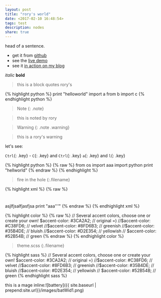 ```yaml
---
layout: post
title: "rory's world"
date: <2017-02-10 16:48:54>
tags: test
description: nodes
share: true
---
```


head of a sentence.

* get it from [github](https://www.baidu.com)
* see the [live demo](https://nessastein.github.io)
* see it [in action on my blog](http://cs3.swfu.edu.cn/~rory)

_italic_ **bold**

>this is a block quotes rory's

{% highlight python %}
print "helloworld"
import a
from b import c
{% endhighlight python %}

>Note 
{: .note}

>this is noted by rory

>Warning 
{: .note .warning}

> this is a rory's warning <!-- fuck  -->

let's see:

`Ctrl`{: .key} - `C`{: .key} and `Ctrl`{: .key} `a`{: .key} and `l`{: .key} 

{% highlight python %}
{% raw %}
from os import aaa
import python
print "hellworld"
{% endraw %}
{% endhighlight %}


>fire in the hole
{:.filename}


{% highlight xml %}
{% raw %}
<h1></h1>
asjlfjsalfjasfjsa
print "aaa'''"
{% endraw %}
{% endhighlight xml %}

{% highlight color %}
{% raw %}
 // Several accent colors, choose one or create your own!
 $accent-color: #3CA2A2;    // original =)
 //$accent-color: #C38FD6;  // velvet
 //$accent-color: #8FD6B3;  // greenish
 //$accent-color: #35B4DE;  // bluish
 //$accent-color: #D2E354;  // yellowish
 // $accent-color: #52B54B;  // green
{% endraw %}
{% endhighlight color %}




>theme.scss
{:.filename}

{% highlight sass %}
 // Several accent colors, choose one or create your own!
 $accent-color: #3CA2A2;    // original =)
 //$accent-color: #C38FD6;  // velvet
 //$accent-color: #8FD6B3;  // greenish
 //$accent-color: #35B4DE;  // bluish
 //$accent-color: #D2E354;  // yellowish
 // $accent-color: #52B54B;  // green
{% endhighlight sass %}




this is a mage inline:![battery]({{ site.baseurl | prepend:site.url}}/images/batWid1.png)


